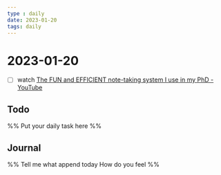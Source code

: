 ```yaml
---
type : daily
date: 2023-01-20
tags: daily
---
```


# 2023-01-20

- [ ] watch [The FUN and EFFICIENT note-taking system I use in my PhD - YouTube](https://www.youtube.com/watch?v=L9SLlxaEEXY&t=2s)
## Todo
%%
Put your daily task here
%%


## Journal 
%%
Tell me what append today
How do you feel
%%